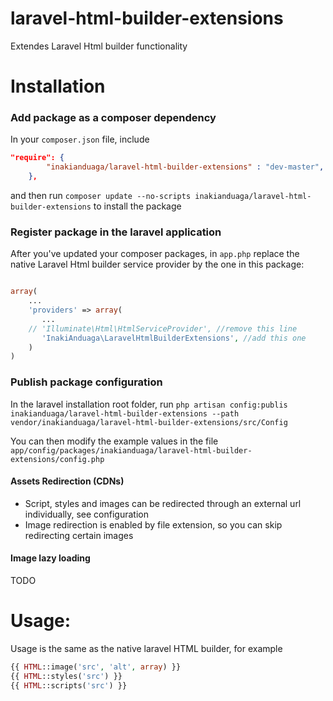 laravel-html-builder-extensions
===============================

Extendes Laravel Html builder functionality

# Installation

### Add package as a composer dependency

In your `composer.json` file, include

```json
"require": {
        "inakianduaga/laravel-html-builder-extensions" : "dev-master",
    },
```

and then run `composer update --no-scripts inakianduaga/laravel-html-builder-extensions` to install the package

### Register package in the laravel application

After you've updated your composer packages, in `app.php` replace the native Laravel Html builder service provider by
the one in this package:

```php

array(
    ...
    'providers' => array(
       ...
    // 'Illuminate\Html\HtmlServiceProvider', //remove this line
       'InakiAnduaga\LaravelHtmlBuilderExtensions', //add this one
    )
)
```


### Publish package configuration

In the laravel installation root folder, run
`php artisan config:publis inakianduaga/laravel-html-builder-extensions --path vendor/inakianduaga/laravel-html-builder-extensions/src/Config`

You can then modify the example values in the file `app/config/packages/inakianduaga/laravel-html-builder-extensions/config.php`

#### Assets Redirection (CDNs)

- Script, styles and images can be redirected through an external url individually, see configuration
- Image redirection is enabled by file extension, so you can skip redirecting certain images


#### Image lazy loading

TODO

# Usage:

Usage is the same as the native laravel HTML builder, for example
```php
{{ HTML::image('src', 'alt', array) }}
{{ HTML::styles('src') }}
{{ HTML::scripts('src') }}
```


